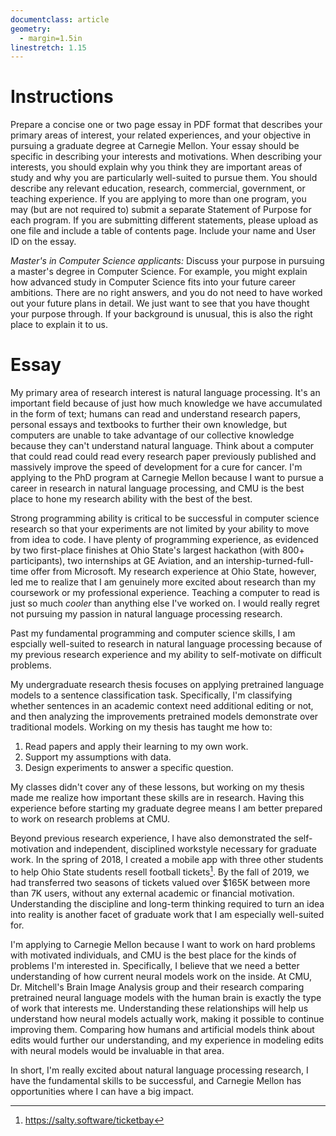 ```yaml
---
documentclass: article
geometry:
  - margin=1.5in
linestretch: 1.15
---
```


<!--
pandoc carnegie-mellon.md -o carnegie-mellon.pdf
-->

# Instructions

Prepare a concise one or two page essay in PDF format that describes your primary areas of interest, your related experiences, and your objective in pursuing a graduate degree at Carnegie Mellon. Your essay should be specific in describing your interests and motivations. When describing your interests, you should explain why you think they are important areas of study and why you are particularly well-suited to pursue them. You should describe any relevant education, research, commercial, government, or teaching experience. If you are applying to more than one program, you may (but are not required to) submit a separate Statement of Purpose for each program. If you are submitting different statements, please upload as one file and include a table of contents page. Include your name and User ID on the essay.

_Master's in Computer Science applicants:_ Discuss your purpose in pursuing a master's degree in Computer Science. For example, you might explain how advanced study in Computer Science fits into your future career ambitions. There are no right answers, and you do not need to have worked out your future plans in detail. We just want to see that you have thought your purpose through. If your background is unusual, this is also the right place to explain it to us.

# Essay

My primary area of research interest is natural language processing.
It's an important field because of just how much knowledge we have accumulated in the form of text; humans can read and understand research papers, personal essays and textbooks to further their own knowledge, but computers are unable to take advantage of our collective knowledge because they can't understand natural language.
Think about a computer that could read could read every research paper previously published and massively improve the speed of development for a cure for cancer.
I'm applying to the PhD program at Carnegie Mellon because I want to pursue a career in research in natural language processing, and CMU is the best place to hone my research ability with the best of the best.

Strong programming ability is critical to be successful in computer science research so that your experiments are not limited by your ability to move from idea to code.
I have plenty of programming experience, as evidenced by two first-place finishes at Ohio State's largest hackathon (with 800+ participants), two internships at GE Aviation, and an intership-turned-full-time offer from Microsoft.
My research experience at Ohio State, however, led me to realize that I am genuinely more excited about research than my coursework or my professional experience.
Teaching a computer to read is just so much _cooler_ than anything else I've worked on.
I would really regret not pursuing my passion in natural language processing research.

Past my fundamental programming and computer science skills, I am espcially well-suited to research in natural language processing because of my previous research experience and my ability to self-motivate on difficult problems.

My undergraduate research thesis focuses on applying pretrained language models to a sentence classification task.
Specifically, I'm classifying whether sentences in an academic context need additional editing or not, and then analyzing the improvements pretrained models demonstrate over traditional models.
Working on my thesis has taught me how to:

1. Read papers and apply their learning to my own work.
2. Support my assumptions with data.
3. Design experiments to answer a specific question.

My classes didn't cover any of these lessons, but working on my thesis made me realize how important these skills are in research.
Having this experience before starting my graduate degree means I am better prepared to work on research problems at CMU.

Beyond previous research experience, I have also demonstrated the self-motivation and independent, disciplined workstyle necessary for graduate work.
In the spring of 2018, I created a mobile app with three other students to help Ohio State students resell football tickets[^ticketbay].
By the fall of 2019, we had transferred two seasons of tickets valued over \$165K between more than 7K users, without any external academic or financial motivation.
Understanding the discipline and long-term thinking required to turn an idea into reality is another facet of graduate work that I am especially well-suited for.

[^ticketbay]: https://salty.software/ticketbay

I'm applying to Carnegie Mellon because I want to work on hard problems with motivated individuals, and CMU is the best place for the kinds of problems I'm interested in.
Specifically, I believe that we need a better understanding of how current neural models work on the inside.
At CMU, Dr. Mitchell's Brain Image Analysis group and their research comparing pretrained neural language models with the human brain is exactly the type of work that interests me.
Understanding these relationships will help us understand how neural models actually work, making it possible to continue improving them.
Comparing how humans and artificial models think about edits would further our understanding, and my experience in modeling edits with neural models would be invaluable in that area.

In short, I'm really excited about natural language processing research, I have the fundamental skills to be successful, and Carnegie Mellon has opportunities where I can have a big impact.
